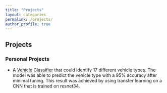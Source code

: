 ```yaml
---
title: "Projects"
layout: categories
permalink: /projects/
author_profile: true
---
```

## Projects
### Personal Projects
- A [Vehicle Classifier](https://github.com/IssabelAverina/PersonalProjects/tree/d5b05946aff38fe14782d18aeecd39d305a1d5b7/VehicleClassifier) that could identify 17 different vehicle types. The model was able to predict the vehicle type with a 95% accuracy after minimal tuning. This result was achieved by using transfer learning on a CNN that is trained on resnet34.
